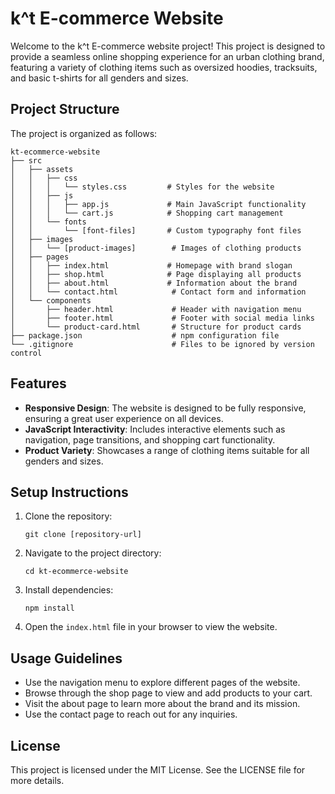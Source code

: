 # k^t E-commerce Website

Welcome to the k^t E-commerce website project! This project is designed to provide a seamless online shopping experience for an urban clothing brand, featuring a variety of clothing items such as oversized hoodies, tracksuits, and basic t-shirts for all genders and sizes.

## Project Structure

The project is organized as follows:

```
kt-ecommerce-website
├── src
│   ├── assets
│   │   ├── css
│   │   │   └── styles.css         # Styles for the website
│   │   ├── js
│   │   │   ├── app.js             # Main JavaScript functionality
│   │   │   └── cart.js            # Shopping cart management
│   │   └── fonts
│   │       └── [font-files]       # Custom typography font files
│   ├── images
│   │   └── [product-images]        # Images of clothing products
│   ├── pages
│   │   ├── index.html             # Homepage with brand slogan
│   │   ├── shop.html              # Page displaying all products
│   │   ├── about.html             # Information about the brand
│   │   └── contact.html            # Contact form and information
│   └── components
│       ├── header.html             # Header with navigation menu
│       ├── footer.html             # Footer with social media links
│       └── product-card.html       # Structure for product cards
├── package.json                    # npm configuration file
└── .gitignore                      # Files to be ignored by version control
```

## Features

- **Responsive Design**: The website is designed to be fully responsive, ensuring a great user experience on all devices.
- **JavaScript Interactivity**: Includes interactive elements such as navigation, page transitions, and shopping cart functionality.
- **Product Variety**: Showcases a range of clothing items suitable for all genders and sizes.

## Setup Instructions

1. Clone the repository:
   ```
   git clone [repository-url]
   ```
2. Navigate to the project directory:
   ```
   cd kt-ecommerce-website
   ```
3. Install dependencies:
   ```
   npm install
   ```
4. Open the `index.html` file in your browser to view the website.

## Usage Guidelines

- Use the navigation menu to explore different pages of the website.
- Browse through the shop page to view and add products to your cart.
- Visit the about page to learn more about the brand and its mission.
- Use the contact page to reach out for any inquiries.

## License

This project is licensed under the MIT License. See the LICENSE file for more details.